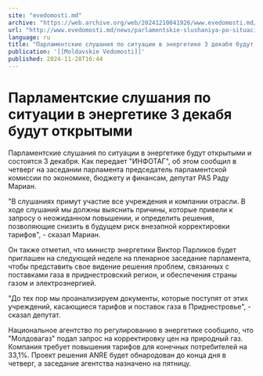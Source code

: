 ```yaml
---
site: "evedomosti.md"
archive: "https://web.archive.org/web/20241210041926/www.evedomosti.md/news/parlamentskie-slushaniya-po-situacii-v-energetike-3-dekabya"
url: "http://www.evedomosti.md/news/parlamentskie-slushaniya-po-situacii-v-energetike-3-dekabya"
language: ru
title: "Парламентские слушания по ситуации в энергетике 3 декабя будут открытыми"
publication: '[[Moldavskie Vedomosti]]'
published: 2024-11-28T16:44
---
```


# Парламентские слушания по ситуации в энергетике 3 декабя будут открытыми

Парламентские слушания по ситуации в энергетике будут открытыми и состоятся 3 декабря. Как передает "ИНФОТАГ", об этом сообщил в четверг на заседании парламента председатель парламентской комиссии по экономике, бюджету и финансам, депутат PAS Раду Мариан.

"В слушаниях примут участие все учреждения и компании отрасли. В ходе слушаний мы должны выяснить причины, которые привели к запросу о неожиданном повышении, и определить решения, позволяющие снизить в будущем риск внезапной корректировки тарифов", - сказал Мариан.

Он также отметил, что министр энергетики Виктор Парликов будет приглашен на следующей неделе на пленарное заседание парламента, чтобы представить свое видение решения проблем, связанных с поставками газа в приднестровский регион, и обеспечения страны газом и электроэнергией.

"До тех пор мы проанализируем документы, которые поступят от этих учреждений, касающиеся тарифов и поставок газа в Приднестровье", - сказал депутат.

Национальное агентство по регулированию в энергетике сообщило, что "Молдовагаз" подал запрос на корректировку цен на природный газ. Компания требует повышения тарифов для конечных потребителей на 33,1%. Проект решения ANRE будет обнародован до конца дня в четверг, а заседание агентства назначено на пятницу.